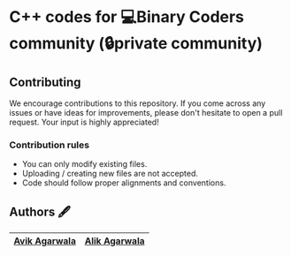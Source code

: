 # C++ codes for 💻Binary Coders community (🔒private community)

## Contributing
We encourage contributions to this repository. If you come across any issues or have ideas for improvements, please don't hesitate to open a pull request. Your input is highly appreciated!

### Contribution rules
- You can only modify existing files.
- Uploading / creating new files are not accepted.
- Code should follow proper alignments and conventions.

## Authors 🖋️
| [Avik Agarwala](https://github.com/AvikAgarwala) | [Alik Agarwala](https://github.com/Alik-Agarwala) |
|---|---|
